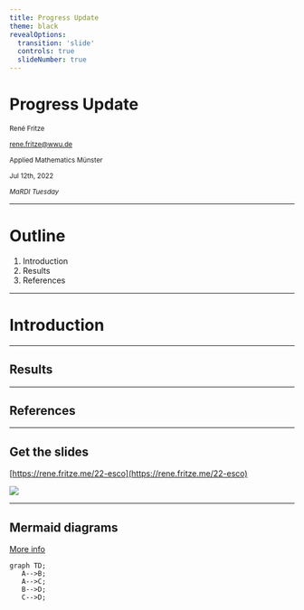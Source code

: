 ```yaml
---
title: Progress Update
theme: black
revealOptions:
  transition: 'slide'
  controls: true
  slideNumber: true
---
```


# Progress Update

<small>René Fritze</small>

<small>rene.fritze@wwu.de</small>

<small>Applied Mathematics Münster</small>

<small>Jul 12th, 2022</small>

<small>*MaRDI Tuesday*</small>

---

# Outline

1. Introduction
2. Results
3. References

---

# Introduction

---

## Results

---

## References

---

<div class="container">

<div>

## Get the slides

[https://rene.fritze.me/22-esco](https://rene.fritze.me/22-esco)

</div>

<div>
<img src="qr_self.png" />
</div>
</div>

---

## Mermaid diagrams

[More info](https://mermaid-js.github.io/mermaid/)

```mermaid
graph TD;
   A-->B;
   A-->C;
   B-->D;
   C-->D;
```
